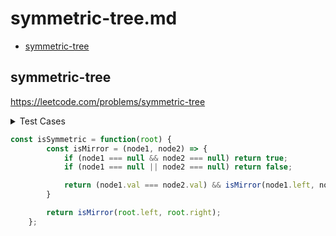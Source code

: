 # symmetric-tree.md

+ [symmetric-tree](#symmetric-tree)

## symmetric-tree

https://leetcode.com/problems/symmetric-tree

<details><summary>Test Cases</summary><blockquote>

``` javascript
    // root = [1,2,2,3,4,4,3]
    // true

    // root = [1,2,2,null,3,null,3]
    // false

    // root = [1,null, null]
    // true

    // root = [null]
    // true
```

</blockquote></details>

``` javascript
const isSymmetric = function(root) {
        const isMirror = (node1, node2) => {
            if (node1 === null && node2 === null) return true;
            if (node1 === null || node2 === null) return false;

            return (node1.val === node2.val) && isMirror(node1.left, node2.right) && isMirror(node1.right, node2.left);
        }

        return isMirror(root.left, root.right);
    };
```


